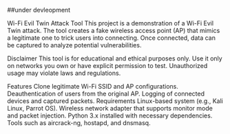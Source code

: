 ##under devleopment


Wi-Fi Evil Twin Attack Tool
This project is a demonstration of a Wi-Fi Evil Twin attack. The tool creates a fake wireless access point (AP) that mimics a legitimate one to trick users into connecting. Once connected, data can be captured to analyze potential vulnerabilities.

Disclaimer
This tool is for educational and ethical purposes only.
Use it only on networks you own or have explicit permission to test.
Unauthorized usage may violate laws and regulations.

Features
Clone legitimate Wi-Fi SSID and AP configurations.
Deauthentication of users from the original AP.
Logging of connected devices and captured packets.
Requirements
Linux-based system (e.g., Kali Linux, Parrot OS).
Wireless network adapter that supports monitor mode and packet injection.
Python 3.x installed with necessary dependencies.
Tools such as aircrack-ng, hostapd, and dnsmasq.
